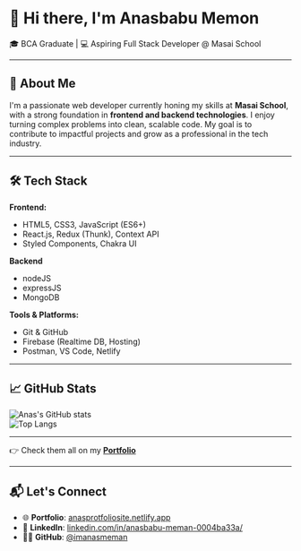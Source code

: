 # 👋 Hi there, I'm **Anasbabu Memon**  
🎓 BCA Graduate | 💻 Aspiring Full Stack Developer @ Masai School  

---

## 🚀 About Me

I'm a passionate web developer currently honing my skills at **Masai School**, with a strong foundation in **frontend and backend technologies**. I enjoy turning complex problems into clean, scalable code. My goal is to contribute to impactful projects and grow as a professional in the tech industry.

---

## 🛠️ Tech Stack

**Frontend:**
- HTML5, CSS3, JavaScript (ES6+)
- React.js, Redux (Thunk), Context API
- Styled Components, Chakra UI

**Backend**
- nodeJS
- expressJS
- MongoDB
  
**Tools & Platforms:**
- Git & GitHub
- Firebase (Realtime DB, Hosting)
- Postman, VS Code, Netlify

---

## 📈 GitHub Stats

![Anas's GitHub stats](https://github-readme-stats.vercel.app/api?username=imanasmeman&show_icons=true&theme=radical)  
![Top Langs](https://github-readme-stats.vercel.app/api/top-langs/?username=imanasmeman&layout=compact&theme=radical)

---


👉 Check them all on my [**Portfolio**](https://anasprotfoliosite.netlify.app/)

---

## 📬 Let's Connect

- 🌐 **Portfolio**: [anasprotfoliosite.netlify.app](https://anasprotfoliosite.netlify.app/)
- 💼 **LinkedIn**: [linkedin.com/in/anasbabu-meman-0004ba33a/](https://www.linkedin.com/in/anasbabu-meman-0004ba33a/)
- 🧑‍💻 **GitHub**: [@imanasmeman](https://github.com/imanasmeman)


